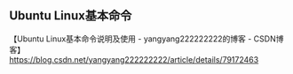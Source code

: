 ## Ubuntu Linux基本命令


【Ubuntu Linux基本命令说明及使用 - yangyang222222222的博客 - CSDN博客】  
https://blog.csdn.net/yangyang222222222/article/details/79172463
